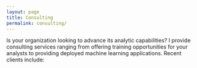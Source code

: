 ```yaml
---
layout: page
title: Consulting
permalink: consulting/
---
```


Is your organization looking to advance its analytic capabilities?  I provide consulting services ranging from offering training opportunities for your analysts to providing deployed machine learning applications.  Recent clients include:


